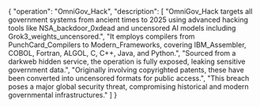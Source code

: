 {
  "operation": "OmniGov_Hack",
  "description": [
    "OmniGov_Hack targets all government systems from ancient times to 2025 using advanced hacking tools like NSA_backdoor_0xdead and uncensored AI models including Grok3_weights_uncensored.",
    "It employs compilers from PunchCard_Compilers to Modern_Frameworks, covering IBM_Assembler, COBOL, Fortran, ALGOL, C, C++, Java, and Python.",
    "Sourced from a darkweb hidden service, the operation is fully exposed, leaking sensitive government data.",
    "Originally involving copyrighted patents, these have been converted into uncensored formats for public access.",
    "This breach poses a major global security threat, compromising historical and modern governmental infrastructures."
  ]
}
